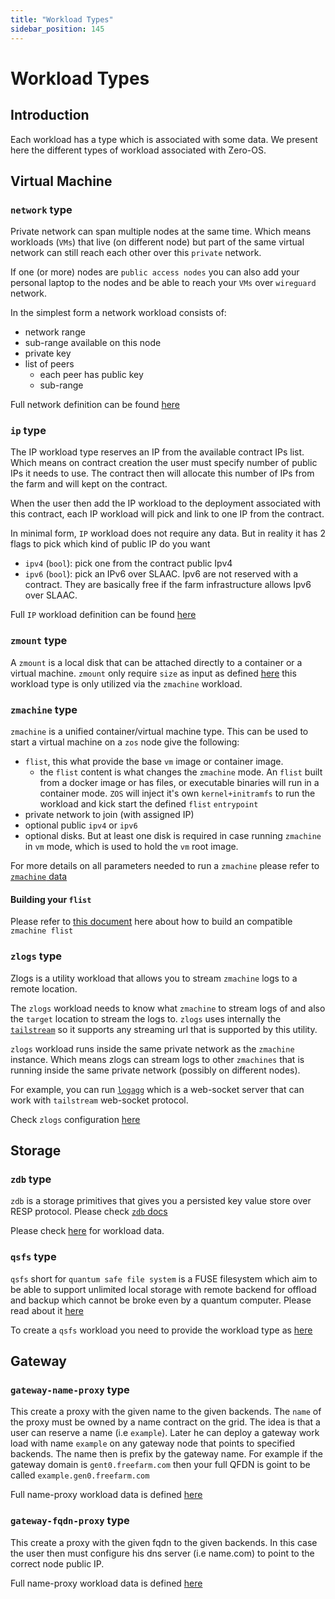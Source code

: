 ```yaml
---
title: "Workload Types"
sidebar_position: 145
---
```


<h1> Workload Types </h1>

## Introduction

Each workload has a type which is associated with some data. We present here the different types of workload associated with Zero-OS.

## Virtual Machine

### `network` type
Private network can span multiple nodes at the same time. Which means workloads (`VMs`) that live (on different node) but part of the same virtual network can still reach each other over this `private` network.

If one (or more) nodes are `public access nodes` you can also add your personal laptop to the nodes and be able to reach your `VMs` over `wireguard` network.

In the simplest form a network workload consists of:
- network range
- sub-range available on this node
- private key
- list of peers
  - each peer has public key
  - sub-range

Full network definition can be found [here](https://github.com/threefoldtech/zosbase/blob/main/pkg/gridtypes/zos/network.go)

### `ip` type
The IP workload type reserves an IP from the available contract IPs list. Which means on contract creation the user must specify number of public IPs it needs to use. The contract then will allocate this number of IPs from the farm and will kept on the contract.

When the user then add the IP workload to the deployment associated with this contract, each IP workload will pick and link to one IP from the contract.

In minimal form, `IP` workload does not require any data. But in reality it has 2 flags to pick which kind of public IP do you want

- `ipv4` (`bool`): pick one from the contract public Ipv4
- `ipv6` (`bool`): pick an IPv6 over SLAAC. Ipv6 are not reserved with a contract. They are basically free if the farm infrastructure allows Ipv6 over SLAAC.

Full `IP` workload definition can be found [here](https://github.com/threefoldtech/zosbase/blob/main/pkg/gridtypes/zos/ipv4.go)

### `zmount` type
A `zmount` is a local disk that can be attached directly to a container or a virtual machine. `zmount` only require `size` as input as defined [here](https://github.com/threefoldtech/zosbase/blob/main/pkg/gridtypes/zos/zmount.go) this workload type is only utilized via the `zmachine` workload.

### `zmachine` type

`zmachine` is a unified container/virtual machine type. This can be used to start a virtual machine on a `zos` node give the following:
- `flist`, this what provide the base `vm` image or container image.
  - the `flist` content is what changes the `zmachine` mode. An `flist` built from a docker image or has files, or executable binaries will run in a container mode. `ZOS` will inject it's own `kernel+initramfs` to run the workload and kick start the defined `flist` `entrypoint`
- private network to join (with assigned IP)
- optional public `ipv4` or `ipv6`
- optional disks. But at least one disk is required in case running `zmachine` in `vm` mode, which is used to hold the `vm` root image.

For more details on all parameters needed to run a `zmachine` please refer to [`zmachine` data](https://github.com/threefoldtech/zosbase/blob/main/pkg/gridtypes/zos/zmachine.go)

#### Building your `flist`

Please refer to [this document](./manual.md) here about how to build an compatible `zmachine flist`

### `zlogs` type

Zlogs is a utility workload that allows you to stream `zmachine` logs to a remote location.

The `zlogs` workload needs to know what `zmachine` to stream logs of and also the `target` location to stream the logs to. `zlogs` uses internally the [`tailstream`](https://github.com/threefoldtech/tailstream) so it supports any streaming url that is supported by this utility.

`zlogs` workload runs inside the same private network as the `zmachine` instance. Which means zlogs can stream logs to other `zmachines` that is running inside the same private network (possibly on different nodes).

For example, you can run [`logagg`](https://github.com/threefoldtech/logagg) which is a web-socket server that can work with `tailstream` web-socket protocol.

Check `zlogs` configuration [here](https://github.com/threefoldtech/zosbase/blob/main/pkg/gridtypes/zos/zlogs.go)

## Storage

### `zdb` type
`zdb` is a storage primitives that gives you a persisted key value store over RESP protocol. Please check [`zdb` docs](https://github.com/threefoldtech/0-db)

Please check [here](https://github.com/threefoldtech/zosbase/blob/main/pkg/zdb/zdb.go) for workload data.

### `qsfs` type

`qsfs` short for `quantum safe file system` is a FUSE filesystem which aim to be able to support unlimited local storage with remote backend for offload and backup which cannot be broke even by a quantum computer. Please read about it [here](https://github.com/threefoldtech/quantum-storage)

To create a `qsfs` workload you need to provide the workload type as [here](https://github.com/threefoldtech/zosbase/blob/main/pkg/qsfsd/qsfs.go)

## Gateway

### `gateway-name-proxy` type

This create a proxy with the given name to the given backends. The `name` of the proxy must be owned by a name contract on the grid. The idea is that a user can reserve a name (i.e `example`). Later he can deploy a gateway work load with name `example` on any gateway node that points to specified backends. The name then is prefix by the gateway name. For example if the gateway domain is `gent0.freefarm.com` then your full QFDN is goint to be called `example.gen0.freefarm.com`

Full name-proxy workload data is defined [here](https://github.com/threefoldtech/zosbase/blob/main/pkg/gridtypes/zos/gw_name.go)

### `gateway-fqdn-proxy` type

This create a proxy with the given fqdn to the given backends. In this case the user then must configure his dns server (i.e name.com) to point to the correct node public IP.

Full name-proxy workload data is defined [here](https://github.com/threefoldtech/zosbase/blob/main/pkg/gridtypes/zos/gw_fqdn.go)

